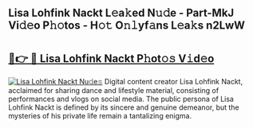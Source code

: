 ## Lisa Lohfink Nackt L𝚎a𝚔ed N𝚞𝚍e - Part-MkJ Vi𝚍𝚎o P𝚑𝚘tos - H𝚘𝚝 O𝚗𝚕yf𝚊ns L𝚎a𝚔s n2LwW

# <h2><a href="http://kf86o0g.oniu.top/?m=Lisa+Lohfink+Nackt">🔗👉 🔴 Lisa Lohfink Nackt P𝚑ot𝚘𝚜 V𝚒d𝚎o</a></h2>

[![Lisa Lohfink Nackt Nu𝚍e𝚜](https://i.imgur.com/0qMVB7G.gif)](http://kf86o0g.oniu.top/?m=Lisa+Lohfink+Nackt)
Digital content creator Lisa Lohfink Nackt, acclaimed for sharing dance and lifestyle material, consisting of performances and vlogs on social media. The public persona of Lisa Lohfink Nackt is defined by its sincere and genuine demeanor, but the mysteries of his private life remain a tantalizing enigma.  
